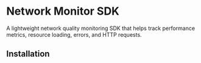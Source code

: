 # Network Monitor SDK

A lightweight network quality monitoring SDK that helps track performance metrics, resource loading, errors, and HTTP requests.

## Installation 